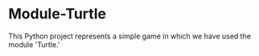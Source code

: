 # Module-Turtle
This Python project represents a simple game in which we have used the module 'Turtle.'
